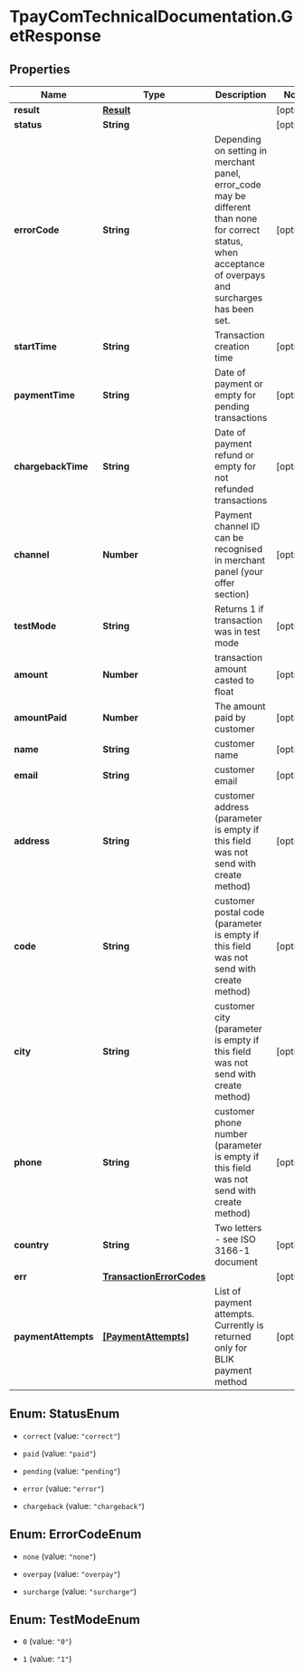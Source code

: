 # TpayComTechnicalDocumentation.GetResponse

## Properties

Name | Type | Description | Notes
------------ | ------------- | ------------- | -------------
**result** | [**Result**](Result.md) |  | [optional] 
**status** | **String** |  | [optional] 
**errorCode** | **String** | Depending on setting in merchant panel, error_code may be different than none for correct status, when acceptance of overpays and surcharges has been set. | [optional] 
**startTime** | **String** | Transaction creation time | [optional] 
**paymentTime** | **String** | Date of payment or empty for pending transactions | [optional] 
**chargebackTime** | **String** | Date of payment refund or empty for not refunded transactions | [optional] 
**channel** | **Number** | Payment channel ID can be recognised in merchant panel (your offer section) | [optional] 
**testMode** | **String** | Returns 1 if transaction was in test mode | [optional] 
**amount** | **Number** | transaction amount casted to float | [optional] 
**amountPaid** | **Number** | The amount paid by customer | [optional] 
**name** | **String** | customer name | [optional] 
**email** | **String** | customer email | [optional] 
**address** | **String** | customer address (parameter is empty if this field was not send with create method) | [optional] 
**code** | **String** | customer postal code (parameter is empty if this field was not send with create method) | [optional] 
**city** | **String** | customer city (parameter is empty if this field was not send with create method) | [optional] 
**phone** | **String** | customer phone number (parameter is empty if this field was not send with create method) | [optional] 
**country** | **String** | Two letters - see ISO 3166-1 document | [optional] 
**err** | [**TransactionErrorCodes**](TransactionErrorCodes.md) |  | [optional] 
**paymentAttempts** | [**[PaymentAttempts]**](PaymentAttempts.md) | List of payment attempts. Currently is returned only for BLIK payment method | [optional] 



## Enum: StatusEnum


* `correct` (value: `"correct"`)

* `paid` (value: `"paid"`)

* `pending` (value: `"pending"`)

* `error` (value: `"error"`)

* `chargeback` (value: `"chargeback"`)





## Enum: ErrorCodeEnum


* `none` (value: `"none"`)

* `overpay` (value: `"overpay"`)

* `surcharge` (value: `"surcharge"`)





## Enum: TestModeEnum


* `0` (value: `"0"`)

* `1` (value: `"1"`)




